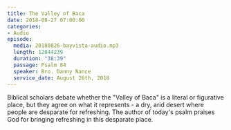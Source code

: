 ```yaml
---
title: The Valley of Baca
date: 2018-08-27 07:00:00
categories:
- Audio
episode:
  media: 20180826-bayvista-audio.mp3
  length: 12844239
  duration: "38:39"
  passage: Psalm 84
  speaker: Bro. Danny Nance
  service_date: August 26th, 2018
---
```

Biblical scholars debate whether the "Valley of Baca" is a literal or figurative place, but they agree on what it represents - a dry, arid desert where people are desparate for refreshing. The author of today's psalm praises God for bringing refreshing in this desparate place.